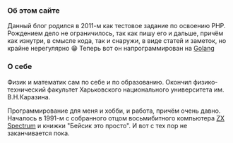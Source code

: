 ### Об этом сайте

Данный блог родился в 2011-м как тестовое задание по освоению PHP. Рождением дело не ограничилось, так как пишу его и 
дальше, причём как изнутри, в смысле кода, так и снаружи, в виде статей и заметок, но крайне нерегулярно :grin: Теперь
вот он напрограммирован на [Golang](https://github.com/morontt/reprogl)

### О себе

Физик и математик сам по себе и по образованию. Окончил физико-технический факультет Харьковского национального
университета им. В.Н.Каразина.

Программирование для меня и хобби, и работа, причём очень давно. Началось в 1991-м с собранного отцом восьмибитного
компьютера [ZX Spectrum](https://en.wikipedia.org/wiki/ZX_Spectrum) и книжки "Бейсик это просто". И вот с тех пор не
заканчивается пока.

